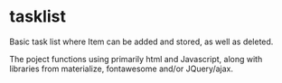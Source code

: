 # tasklist

Basic task list where Item can be added and stored, as well as deleted.

The poject functions using primarily html and Javascript, along with libraries from materialize, fontawesome and/or JQuery/ajax.
